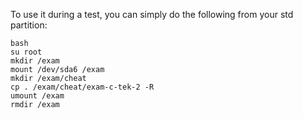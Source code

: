 To use it during a test, you can simply do the following from your std partition:

```
bash
su root
mkdir /exam
mount /dev/sda6 /exam
mkdir /exam/cheat
cp . /exam/cheat/exam-c-tek-2 -R
umount /exam
rmdir /exam
```
